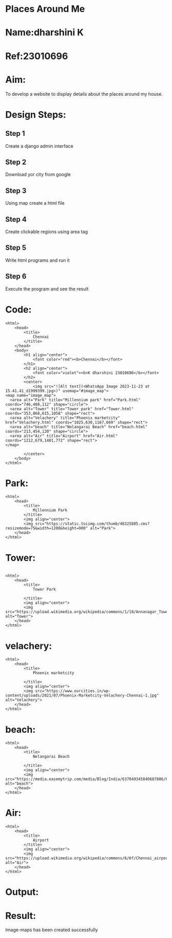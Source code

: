 # Places Around Me
# Name:dharshini K
# Ref:23010696
# Aim:
To develop a website to display details about the places around my house.

# Design Steps:
## Step 1
Create a django admin interface

## Step 2
Download yor city from google

## Step 3
Using map create a html file

## Step 4
Create clickable regions using area tag

## Step 5
Write html programs and run it 

## Step 6
Execute the program and see the result



# Code:
```
<html>
    <head>
        <title>
            Chennai
        </title>
    </head>
    <body>
        <h1 align="center">
            <font color="red"><b>Chennai</b></font>
        </h1>
        <h2 align="center">
            <font color="violet"><b>K dharshini 23010696</b></font>
        </h2>
        <center>
            <img src="![Alt text](<WhatsApp Image 2023-11-23 at 15.41.41_d1999399.jpg>)" usemap="#image_map">
<map name="image_map">
  <area alt="Park" title="Millennium park" href="Park.html" coords="746,488,112" shape="circle">
  <area alt="Tower" title="Tower park" href="Tower.html" coords="353,868,615,1058" shape="rect">
  <area alt="Velachery" title="Phoenix marketcity" href="Velachery.html" coords="1025,630,1167,669" shape="rect">
  <area alt="beach" title="Nelangarai Beach" href="beach.html" coords="213,454,120" shape="circle">
  <area alt="Air" title="Airport" href="Air.html" coords="1212,679,1401,772" shape="rect">
</map>

        </center>
    </body>
</html>
```
# Park:
```
<html>
    <head>
        <title>
            Millennium Park
        </title>
        <img align="center">
        <img src="https://static.toiimg.com/thumb/48325885.cms?resizemode=75&width=1200&height=900" alt="Park"> 
    </head>
</html>
```
# Tower:
```

<html>
    <head>
        <title>
            Tower Park

        </title>
        <img align="center">
        <img src="https://upload.wikimedia.org/wikipedia/commons/1/18/Annanagar_Tower.jpg" alt="Tower">
    </head>
</html>
```
# velachery:
```
<html>
    <head>
        <title>
            Phoenix marketcity

        </title>
        <img align="center">
        <img src="https://www.ourcities.in/wp-content/uploads/2021/07/Phoenix-Marketcity-Velachery-Chennai-1.jpg" alt="Velachery">
    </head>
</html>
```

# beach:
```
<html>
    <head>
        <title>
            Nelangarai Beach

        </title>
        <img align="center">
        <img src="https://media.easemytrip.com/media/Blog/India/637049345840687886/637049345840687886hFn3jB.jpg" alt="beach">
    </head>
</html>
```

# Air:
```
<html>
    <head>
        <title>
            Airport
        </title>
        <img align="center">
        <img src="https://upload.wikimedia.org/wikipedia/commons/6/6f/Chennai_airport_view_4.jpeg" alt="Air">
    </head>
</html>
```
# Output:



# Result:
Image-maps has been created successfully
